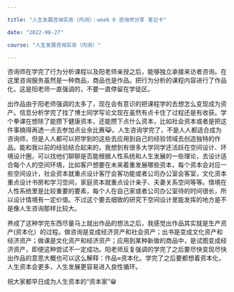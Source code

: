 ```yaml
---

title: "人生发展咨询实务（内测）：week 6 咨询师分享 笔记卡"

date: "2022-08-27"

course: "人生发展咨询实务（内测）"

---
```


咨询师在学完了行为分析课程以及阳老师亲授之后，能够独立承接来访者咨询。在这里咨询服务虽然是一种商品，商品也是作品。把行为分析的课程内容进行了作品化，这是阳老师一直强调的，不要一直停留在学徒区。

出作品由于阳老师强调的太多了，现在会有意识的把课程学的去想怎么变现成为资产。信息分析学完了找了博士同学写论文现在虽然有点卡住了过程还是有收获。学个拳课在想除了能攒下健康资本，还能攒下点什么资本，比如社会资本或者是把这件事搞得再透一点去参加点业余比赛😹。人生咨询学完了，不是人人都适合成为咨询师，但是人人都可以把学到的这些去应用到自己的经验领域去创造独特的作品。能和我以前的经验结合起来的，我想到有很多大学同学还活跃在空间设计、环境设计圈，可以找他们聊聊是否能根据人性系统和人生发展的一些理论，去设计适合每个人的空间环境，比如客户想要在未来着重发展哪些资本，每个资本会对应一些空间设计，社会资本就重点设计客厅会客功能或者公司办公室会客室，文化资本重点设计书房和学习空间，家庭资本就重点设计亲子、夫妻关系空间等等。情境在人性系统里是比较重要的要素，每个人在自己家或者公司办公室待的时间很长，所以设计情境有一定价值。不过这个要去细致的研究下空间设计里能发挥的地方是不是像人生咨询那样比较大。

养成了这种学完东西尽量马上就出作品的想法之后，我感觉出作品其实就是生产资产(资本化）的过程。做咨询是变成经济资产和社会资产；出书是变成文化资产和经济资产；做课是文化资产和经济资产；应用到某种新做的商品中，是试图变成经济资产，即便这种尝试不一定成功。阳老师反复强调的学完了之后要尽快变现尽快出作品的意思大概也可以这么解释：作品≈资本化。学完了之后要都想着资本化，人生资本会更多，人生发展更容易进入良性循环。

祝大家都早日成为人生资本的“资本家”😁